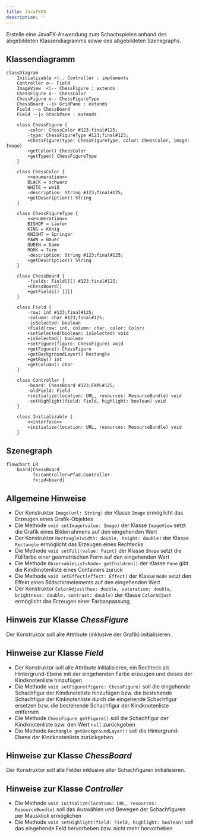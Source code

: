 ```yaml
---
title: JavaFX08
description: ''
---
```


Erstelle eine JavaFX-Anwendung zum Schachspielen anhand des abgebildeten
Klassendiagramms sowie des abgebildeten Szenegraphs.

## Klassendiagramm

```mermaid
classDiagram
    Initializable <|.. Controller : implements
    Controller o-- Field
    ImageView  <|-- ChessFigure : extends
    ChessFigure o-- ChessColor
    ChessFigure o-- ChessFigureType
    ChessBoard --|> GridPane : extends
    Field --o ChessBoard
    Field --|> StackPane : extends

    class ChessFigure {
        -color: ChessColor #123;final#125;
        -type: ChessFigureType #123;final#125;
        +ChessFigure(type: ChessFigureType, color: ChessColor, image: Image)
        +getColor() ChessColor
        +getType() ChessFigureType
    }

    class ChessColor {
    	<<enumeration>>
        BLACK = schwarz
        WHITE = weiß
        -description: String #123;final#125;
        +getDescription() String
    }

    class ChessFigureType {
    	<<enumeration>>
		BISHOP = Läufer
		KING = König
		KNIGHT = Springer
		PAWN = Bauer
		QUEEN = Dame
		ROOK = Turm
        -description: String #123;final#125;
        +getDescription() String
    }

    class ChessBoard {
    	-fields: Field[][] #123;final#125;
    	+ChessBoard()
    	+getFields() [][]
    }

    class Field {
    	-row: int #123;final#125;
    	-column: char #123;final#125;
    	-isSelected: boolean
    	+Field(row: int, column: char, color: Color)
    	+setSelected(boolean: isSelected) void
    	+isSelected() boolean
    	+setFigure(figure: ChessFigure) void
    	+getFigure() ChessFigure
    	+getBackgroundLayer() Rectangle
    	+getRow() int
    	+getColumn() char
	}

    class Controller {
        -board: ChessBoard #123;FXML#125;
        -oldField: Field
        +initialize(location: URL, resources: ResourceBundle) void
        -setHighlight(field: Field, highlight: boolean) void
    }

    class Initializable {
        <<interface>>
        +initialize(location: URL, resources: ResourceBundle) void
    }
```

## Szenegraph

```mermaid
flowchart LR
	board[ChessBoard
	      fx:controller=Pfad.Controller
	      fx:id=board]
```

## Allgemeine Hinweise

- Der Konstruktor `Image(url: String)` der Klasse `Image` ermöglicht das
  Erzeugen eines Grafik-Objektes
- Die Methode `void setImage(value: Image)` der Klasse `ImageView` setzt die
  Grafik eines Bilderrahmens auf den eingehenden Wert
- Der Konstruktor `Rectangle(width: double, height: double)` der Klasse
  `Rectangle` ermöglicht das Erzeugen eines Rechtecks
- Die Methode `void setFill(value: Paint)` der Klasse `Shape` setzt die
  Füllfarbe einer geometrischen Form auf den eingehenden Wert
- Die Methode `ObservableList<Node> getChildren()` der Klasse `Pane` gibt die
  Kindknotenliste eines Containers zurück
- Die Methode `void setEffect(effect: Effect)` der Klasse `Node` setzt den
  Effekt eines Bildschirmelements auf den eingehenden Wert
- Der Konstruktor
  `ColorAdjust(hue: double, saturation: double, brightness: double, contrast: double)`
  der Klasse `ColorAdjust` ermöglicht das Erzeugen einer Farbanpassung

## Hinweis zur Klasse _ChessFigure_

Der Konstruktor soll alle Attribute (inklusive der Grafik) initialisieren.

## Hinweise zur Klasse _Field_

- Der Konstruktor soll alle Attribute initialisieren, ein Rechteck als
  Hintergrund-Ebene mit der eingehenden Farbe erzeugen und dieses der
  Kindknotenliste hinzufügen
- Die Methode `void setFigure(figure: ChessFigure)` soll die eingehende
  Schachfigur der Kindknoteliste hinzufügen bzw. die bestehende Schachfigur der
  Kinknotenliste durch die eingehende Schachfigur ersetzen bzw. die bestehende
  Schachfigur der Kindknotenliste entfernen
- Die Methode `ChessFigure getFigure()` soll die Schachfigur der Kindknotenliste
  bzw. den Wert `null` zurückgeben
- Die Methode `Rectangle getBackgroundLayer()` soll die Hintergrund-Ebene der
  Kindknotenliste zurückgeben

## Hinweise zur Klasse _ChessBoard_

Der Konstruktor soll alle Felder inklusive aller Schachfiguren initialisieren.

## Hinweise zur Klasse _Controller_

- Die Methode `void initialize(location: URL, resources: ResourceBundle)` soll
  das Auswählen und Bewegen der Schachfiguren per Mausklick ermöglichen
- Die Methode `void setHighlight(field: Field, highlight: boolean)` soll das
  eingehende Feld hervorheben bzw. nicht mehr hervorheben
